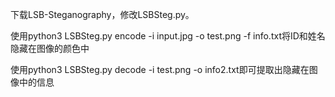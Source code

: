 下载LSB-Steganography，修改LSBSteg.py。

使用python3 LSBSteg.py encode -i input.jpg -o test.png -f info.txt将ID和姓名隐藏在图像的颜色中

使用python3 LSBSteg.py decode -i test.png -o info2.txt即可提取出隐藏在图像中的信息

